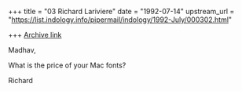 +++
title = "03 Richard Lariviere"
date = "1992-07-14"
upstream_url = "https://list.indology.info/pipermail/indology/1992-July/000302.html"

+++
[Archive link](https://list.indology.info/pipermail/indology/1992-July/000302.html)


Madhav,

What is the price of your Mac fonts?

Richard




